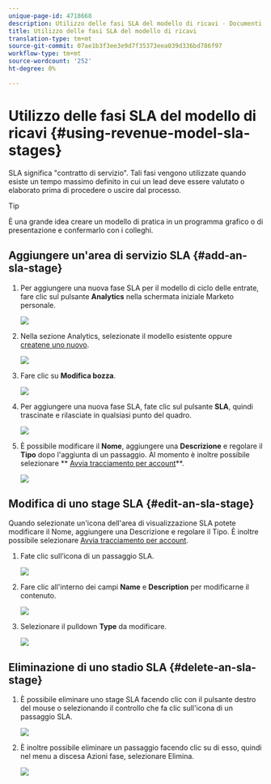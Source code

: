 ```yaml
---
unique-page-id: 4718668
description: Utilizzo delle fasi SLA del modello di ricavi - Documenti Marketo - Documentazione del prodotto
title: Utilizzo delle fasi SLA del modello di ricavi
translation-type: tm+mt
source-git-commit: 07ae1b3f3ee3e9d7f35373eea039d336bd786f97
workflow-type: tm+mt
source-wordcount: '252'
ht-degree: 0%

---
```



# Utilizzo delle fasi SLA del modello di ricavi {#using-revenue-model-sla-stages}

SLA significa &quot;contratto di servizio&quot;. Tali fasi vengono utilizzate quando esiste un tempo massimo definito in cui un lead deve essere valutato o elaborato prima di procedere o uscire dal processo.

>[!TIP]
>
>È una grande idea creare un modello di pratica in un programma grafico o di presentazione e confermarlo con i colleghi.

## Aggiungere un&#39;area di servizio SLA {#add-an-sla-stage}

1. Per aggiungere una nuova fase SLA per il modello di ciclo delle entrate, fare clic sul pulsante **Analytics** nella schermata iniziale Marketo personale.

   ![](assets/image2015-4-27-11-3a54-3a41.png)

1. Nella sezione Analytics, selezionate il modello esistente oppure [createne uno nuovo](create-a-new-revenue-model.md).

   ![](assets/image2015-4-27-15-3a6-3a30.png)

1. Fare clic su **Modifica bozza**.

   ![](assets/image2015-4-27-12-3a10-3a49.png)

1. Per aggiungere una nuova fase SLA, fate clic sul pulsante **SLA**, quindi trascinate e rilasciate in qualsiasi punto del quadro.

   ![](assets/image2015-4-27-15-3a32-3a10.png)

1. È possibile modificare il **Nome**, aggiungere una **Descrizione** e regolare il **Tipo** dopo l&#39;aggiunta di un passaggio. Al momento è inoltre possibile selezionare ** [Avvia tracciamento per account](start-tracking-by-account-in-the-revenue-modeler.md)**.

   ![](assets/image2015-4-27-17-3a0-3a39.png)

## Modifica di uno stage SLA {#edit-an-sla-stage}

Quando selezionate un&#39;icona dell&#39;area di visualizzazione SLA potete modificare il Nome, aggiungere una Descrizione e regolare il Tipo. È inoltre possibile selezionare [Avvia tracciamento per account](start-tracking-by-account-in-the-revenue-modeler.md).

1. Fate clic sull’icona di un passaggio SLA.

   ![](assets/image2015-4-27-15-3a45-3a25.png)

1. Fare clic all&#39;interno dei campi **Name** e **Description** per modificarne il contenuto.

   ![](assets/image2015-4-27-15-3a48-3a37.png)

1. Selezionare il pulldown **Type** da modificare.

   ![](assets/image2015-4-27-15-3a51-3a27.png)

## Eliminazione di uno stadio SLA {#delete-an-sla-stage}

1. È possibile eliminare uno stage SLA facendo clic con il pulsante destro del mouse o selezionando il controllo che fa clic sull&#39;icona di un passaggio SLA.

   ![](assets/image2015-4-27-16-3a2-3a47.png)

1. È inoltre possibile eliminare un passaggio facendo clic su di esso, quindi nel menu a discesa Azioni fase, selezionare Elimina.

   ![](assets/image2015-4-27-17-3a20-3a41.png)

